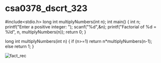 # csa0378_dscrt_323
#include<stdio.h>
long int multiplyNumbers(int n);
int main() {
    int n;
    printf("Enter a positive integer: ");
    scanf("%d",&n);
    printf("Factorial of %d = %ld", n, multiplyNumbers(n));
    return 0;
}

long int multiplyNumbers(int n) {
    if (n>=1)
        return n*multiplyNumbers(n-1);
    else
        return 1;
}

![fact_rec](https://user-images.githubusercontent.com/100762152/192726859-999aef6a-d6c1-4c03-aebf-d118815e4af2.png)

